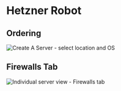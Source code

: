 # Hetzner Robot

## Ordering

![Create A Server - select location and OS](/images/hetzner-robot-ordering.png)

## Firewalls Tab

![Individual server view - Firewalls tab](/images/hetzner-robot-firewall.png)
